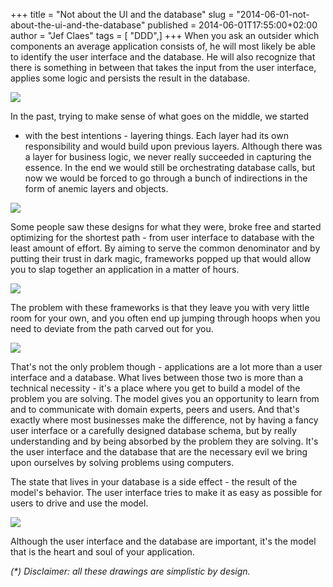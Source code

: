 +++
title = "Not about the UI and the database"
slug = "2014-06-01-not-about-the-ui-and-the-database"
published = 2014-06-01T17:55:00+02:00
author = "Jef Claes"
tags = [ "DDD",]
+++
When you ask an outsider which components an average application
consists of, he will most likely be able to identify the user interface
and the database. He will also recognize that there is something in
between that takes the input from the user interface, applies some logic
and persists the result in the database.  
  

[![](/post/images/thumbnails/2014-06-01-not-about-the-ui-and-the-database-1.png)](/post/images/2014-06-01-not-about-the-ui-and-the-database-1.png)

  
In the past, trying to make sense of what goes on the middle, we started
- with the best intentions - layering things. Each layer had its own
responsibility and would build upon previous layers. Although there was
a layer for business logic, we never really succeeded in capturing the
essence. In the end we would still be orchestrating database calls, but
now we would be forced to go through a bunch of indirections in the form
of anemic layers and objects.  
  

[![](/post/images/thumbnails/2014-06-01-not-about-the-ui-and-the-database-2.png)](/post/images/2014-06-01-not-about-the-ui-and-the-database-2.png)

  
Some people saw these designs for what they were, broke free and started
optimizing for the shortest path - from user interface to database with
the least amount of effort. By aiming to serve the common denominator
and by putting their trust in dark magic, frameworks popped up that
would allow you to slap together an application in a matter of hours.  
  

[![](/post/images/thumbnails/2014-06-01-not-about-the-ui-and-the-database-3.png)](/post/images/2014-06-01-not-about-the-ui-and-the-database-3.png)

  
The problem with these frameworks is that they leave you with very
little room for your own, and you often end up jumping through hoops
when you need to deviate from the path carved out for you.  
  

[![](/post/images/thumbnails/2014-06-01-not-about-the-ui-and-the-database-4.png)](/post/images/2014-06-01-not-about-the-ui-and-the-database-4.png)

  
That's not the only problem though - applications are a lot more than a
user interface and a database. What lives between those two is more than
a technical necessity - it's a place where you get to build a model of
the problem you are solving. The model gives you an opportunity to learn
from and to communicate with domain experts, peers and users. And that's
exactly where most businesses make the difference, not by having a fancy
user interface or a carefully designed database schema, but by really
understanding and by being absorbed by the problem they are solving.
It's the user interface and the database that are the necessary evil we
bring upon ourselves by solving problems using computers.  
  
The state that lives in your database is a side effect - the result of
the model's behavior. The user interface tries to make it as easy as
possible for users to drive and use the model.  
  

[![](/post/images/thumbnails/2014-06-01-not-about-the-ui-and-the-database-5.png)](/post/images/2014-06-01-not-about-the-ui-and-the-database-5.png)

  
Although the user interface and the database are important, it's the
model that is the heart and soul of your application.  
  
*(\*) Disclaimer: all these drawings are simplistic by design.*
